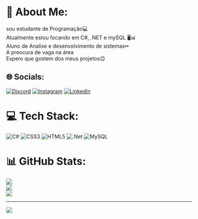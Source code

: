 # 💫 About Me:
sou estudante de Programação💻<br>Atualmente estou focando em C#, .NET e mySQL 🖥📊<br>Aluno de Analise e desenvolvimento de sistemas✏<br>A preocura de vaga na área<br>Espero que gostem dos meus projetos😉


## 🌐 Socials:
[![Discord](https://img.shields.io/badge/Discord-%237289DA.svg?logo=discord&logoColor=white)](https://discord.gg/dfjuliu) [![Instagram](https://img.shields.io/badge/Instagram-%23E4405F.svg?logo=Instagram&logoColor=white)](https://instagram.com/dfjulioo) [![LinkedIn](https://img.shields.io/badge/LinkedIn-%230077B5.svg?logo=linkedin&logoColor=white)](https://linkedin.com/in/júlio-cesar97455/) 

# 💻 Tech Stack:
![C#](https://img.shields.io/badge/c%23-%23239120.svg?style=flat&logo=c-sharp&logoColor=white) ![CSS3](https://img.shields.io/badge/css3-%231572B6.svg?style=flat&logo=css3&logoColor=white) ![HTML5](https://img.shields.io/badge/html5-%23E34F26.svg?style=flat&logo=html5&logoColor=white) ![.Net](https://img.shields.io/badge/.NET-5C2D91?style=flat&logo=.net&logoColor=white) ![MySQL](https://img.shields.io/badge/mysql-%2300f.svg?style=flat&logo=mysql&logoColor=white)
# 📊 GitHub Stats:
![](https://github-readme-stats.vercel.app/api?username=JulioCesarDeOliveiraRamos&theme=city_light&hide_border=false&include_all_commits=false&count_private=false)<br/>
![](https://github-readme-streak-stats.herokuapp.com/?user=JulioCesarDeOliveiraRamos&theme=city_light&hide_border=false)<br/>
![](https://github-readme-stats.vercel.app/api/top-langs/?username=JulioCesarDeOliveiraRamos&theme=city_light&hide_border=false&include_all_commits=false&count_private=false&layout=compact)

---
[![](https://visitcount.itsvg.in/api?id=JulioCesarDeOliveiraRamos&icon=0&color=0)](https://visitcount.itsvg.in)

<!-- Proudly created with GPRM ( https://gprm.itsvg.in ) -->